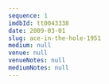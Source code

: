 ```yaml
---
sequence: 1
imdbId: tt0043338
date: 2009-03-01
slug: ace-in-the-hole-1951
medium: null
venue: null
venueNotes: null
mediumNotes: null
---
```


